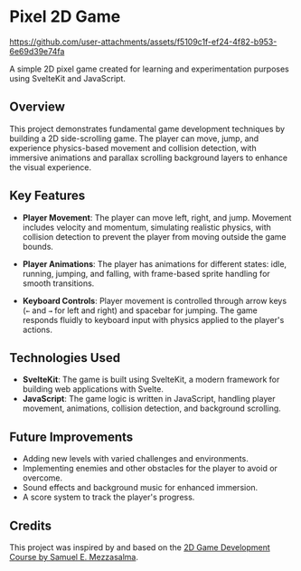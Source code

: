 # Pixel 2D Game

https://github.com/user-attachments/assets/f5109c1f-ef24-4f82-b953-6e69d39e74fa



A simple 2D pixel game created for learning and experimentation purposes using SvelteKit and JavaScript.

## Overview

This project demonstrates fundamental game development techniques by building a 2D side-scrolling game. The player can move, jump, and experience physics-based movement and collision detection, with immersive animations and parallax scrolling background layers to enhance the visual experience.

## Key Features

- **Player Movement**: The player can move left, right, and jump. Movement includes velocity and momentum, simulating realistic physics, with collision detection to prevent the player from moving outside the game bounds.
  
- **Player Animations**: The player has animations for different states: idle, running, jumping, and falling, with frame-based sprite handling for smooth transitions.
  
- **Keyboard Controls**: Player movement is controlled through arrow keys (`←` and `→` for left and right) and spacebar for jumping. The game responds fluidly to keyboard input with physics applied to the player's actions.

## Technologies Used

- **SvelteKit**: The game is built using SvelteKit, a modern framework for building web applications with Svelte.
- **JavaScript**: The game logic is written in JavaScript, handling player movement, animations, collision detection, and background scrolling.

## Future Improvements

- Adding new levels with varied challenges and environments.
- Implementing enemies and other obstacles for the player to avoid or overcome.
- Sound effects and background music for enhanced immersion.
- A score system to track the player's progress.

## Credits

This project was inspired by and based on the [2D Game Development Course by Samuel E. Mezzasalma](https://github.com/samuelemezzasalma/js-2d-gamedev-course.git).
